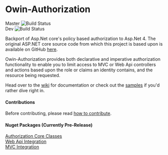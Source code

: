 # Owin-Authorization
Master ![Build Status](https://davidparks8.visualstudio.com/_apis/public/build/definitions/ae37acab-ad85-4e44-8b7c-ff852d94c49d/1/badge)  
Dev ![Build Status](https://davidparks8.visualstudio.com/_apis/public/build/definitions/ae37acab-ad85-4e44-8b7c-ff852d94c49d/2/badge)
  
Backport of Asp.Net core's policy based authorization to Asp.Net 4. The original ASP.NET core source code from which this project is based upon is available on GitHub [here]( https://github.com/aspnet/Security).

Owin-Authorization provides both declarative and imperative authorization functionality to enable you to limit access to MVC or Web Api controllers and actions based upon the role or claims an identity contains, and the resource being requested.

Head over to the [wiki](https://github.com/DavidParks8/Owin-Authorization/wiki) for documentation or check out the [samples](https://github.com/DavidParks8/Owin-Authorization/tree/master/samples) if you'd rather dive right in.

#### Contributions
Before contributing, please read [how to contribute](CONTRIBUTING.md).

#### Nuget Packages (Currently Pre-Release)
[Authorization Core Classes](https://www.nuget.org/packages/Microsoft.Owin.Security.Authorization/)  
[Web Api Integration](https://www.nuget.org/packages/Microsoft.Owin.Security.Authorization.WebApi/)  
[MVC Integration](https://www.nuget.org/packages/Microsoft.Owin.Security.Authorization.Mvc/)
